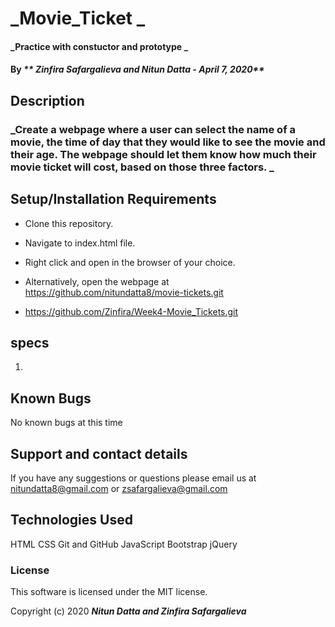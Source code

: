  # _Movie_Ticket _

#### _Practice with constuctor and prototype _

#### By _** Zinfira Safargalieva and Nitun Datta - April 7, 2020**_

## Description

### _Create a webpage where a user can select the name of a movie, the time of day that they would like to see the movie and their age. The webpage should let them know how much their movie ticket will cost, based on those three factors. _

## Setup/Installation Requirements

* Clone this repository.
* Navigate to index.html file.
* Right click and open in the browser of your choice.

* Alternatively, open the webpage at https://github.com/nitundatta8/movie-tickets.git
* https://github.com/Zinfira/Week4-Movie_Tickets.git
## specs
1.  

## Known Bugs
No known bugs at this time


## Support and contact details

If you have any suggestions or questions please email us at <nitundatta8@gmail.com> or <zsafargalieva@gmail.com> 

## Technologies Used

HTML
CSS
Git and GitHub
JavaScript
Bootstrap
jQuery

### License

This software is licensed under the MIT license.

Copyright (c) 2020 **_Nitun Datta and Zinfira Safargalieva_**